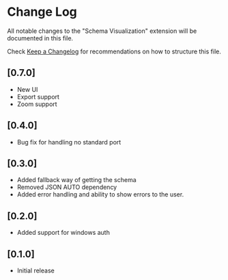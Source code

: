 # Change Log
All notable changes to the "Schema Visualization" extension will be documented in this file.

Check [Keep a Changelog](http://keepachangelog.com/) for recommendations on how to structure this file.

## [0.7.0]
- New UI
- Export support
- Zoom support

## [0.4.0]
- Bug fix for handling no standard port

## [0.3.0]
- Added fallback way of getting the schema
- Removed JSON AUTO dependency
- Added error handling and ability to show errors to the user.

## [0.2.0]
- Added support for windows auth

## [0.1.0]
- Initial release

